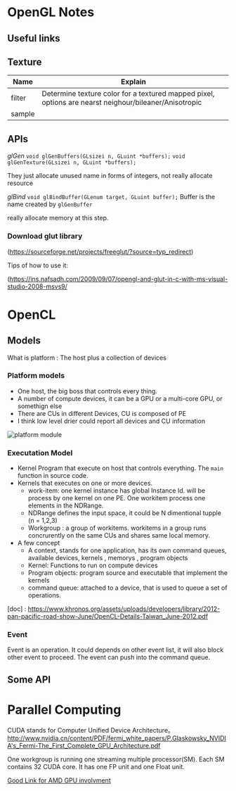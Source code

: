 
# OpenGL Notes

## Useful links 


## Texture
|Name | Explain|
|------|-|
|filter| Determine texture color for a textured mapped pixel, options are nearst neighour/bileaner/Anisotropic|
|sample| |

## APIs

*glGen*
```void glGenBuffers(GLsizei n, GLuint *buffers);```
```void glGenTexture(GLsizei n, GLuint *buffers);```

They just allocate unused name in forms of integers, not really allocate resource 

*glBind*
```void glBindBuffer(GLenum target, GLuint buffer);```
Buffer is the name created by ```glGenBuffer```

really allocate memory at this step. 


### Download glut library

(https://sourceforge.net/projects/freeglut/?source=typ_redirect)

Tips of how to use it:

(https://ins.nafsadh.com/2009/09/07/opengl-and-glut-in-c-with-ms-visual-studio-2008-msvs9/



# OpenCL 
## Models
What is platform : The host plus a collection of devices
### Platform models
* One host, the big boss that controls every thing. 
* A number of compute devices, it can be a GPU or a multi-core GPU, or somethign else
* There are CUs in different Devices, CU is composed of PE
* I think low level drier could report all devices and CU information

![platform module](http://www.rastergrid.com/blog/wp-content/uploads/2010/11/opencl_platform_model.png)

### Executation Model
* Kernel Program that execute on host that controls everything. The ```main``` function  in source code. 
* Kernels that executes on one or more devices.
   * work-item: one kernel instance has global Instance Id. will be process by one kernel on one PE. One workitem process one elements in the NDRange. 
   * NDRange defines the input space, it could be N dimentional tupple (n = 1,2,3)
   * Workgroup : a group of workitems. workitems in a group runs concrurently  on the same CUs and shares same local memory. 
* A few concept
   * A context, stands for one application, has its own command queues, available devices, kernels , memorys , program objects
   * Kernel: Functions to run on compute devices
   * Program objects: program source and executable that implement the kernels
   * command queue: attached to a device, that is used to queue a set of operations. 



[doc] : https://www.khronos.org/assets/uploads/developers/library/2012-pan-pacific-road-show-June/OpenCL-Details-Taiwan_June-2012.pdf
### Event
Event is an operation. It could depends on other event list, it will also block other event to proceed. The event can push into the command queue. 

## Some API
#  Parallel Computing
CUDA stands for Computer Unified Device Architecture。
http://www.nvidia.cn/content/PDF/fermi_white_papers/P.Glaskowsky_NVIDIA's_Fermi-The_First_Complete_GPU_Architecture.pdf


One workgroup is running one streaming multiple processor(SM). Each SM contains 32 CUDA core. It has one FP unit and one Float unit.

[Good Link for AMD GPU involvment](http://www.expreview.com/17961-all.html)

